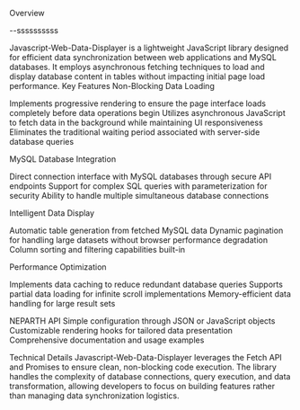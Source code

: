 Overview

--ssssssssss

Javascript-Web-Data-Displayer is a lightweight JavaScript library designed for efficient data synchronization between web applications and MySQL databases. It employs asynchronous fetching techniques to load and display database content in tables without impacting initial page load performance.
Key Features
Non-Blocking Data Loading

Implements progressive rendering to ensure the page interface loads completely before data operations begin
Utilizes asynchronous JavaScript to fetch data in the background while maintaining UI responsiveness
Eliminates the traditional waiting period associated with server-side database queries

MySQL Database Integration

Direct connection interface with MySQL databases through secure API endpoints
Support for complex SQL queries with parameterization for security
Ability to handle multiple simultaneous database connections

Intelligent Data Display

Automatic table generation from fetched MySQL data
Dynamic pagination for handling large datasets without browser performance degradation
Column sorting and filtering capabilities built-in

Performance Optimization

Implements data caching to reduce redundant database queries
Supports partial data loading for infinite scroll implementations
Memory-efficient data handling for large result sets

NEPARTH API
Simple configuration through JSON or JavaScript objects
Customizable rendering hooks for tailored data presentation
Comprehensive documentation and usage examples

Technical Details
Javascript-Web-Data-Displayer leverages the Fetch API and Promises to ensure clean, non-blocking code execution. The library handles the complexity of database connections, query execution, and data transformation, allowing developers to focus on building features rather than managing data synchronization logistics.
